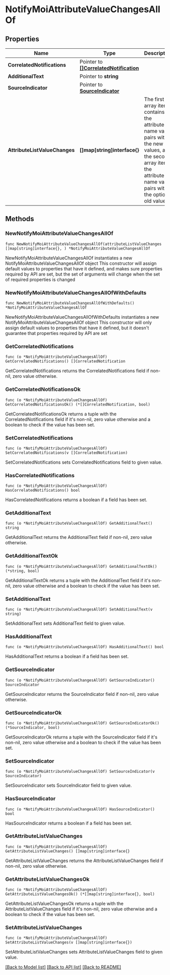 # NotifyMoiAttributeValueChangesAllOf

## Properties

Name | Type | Description | Notes
------------ | ------------- | ------------- | -------------
**CorrelatedNotifications** | Pointer to [**[]CorrelatedNotification**](CorrelatedNotification.md) |  | [optional] 
**AdditionalText** | Pointer to **string** |  | [optional] 
**SourceIndicator** | Pointer to [**SourceIndicator**](SourceIndicator.md) |  | [optional] 
**AttributeListValueChanges** | **[]map[string]interface{}** | The first array item contains the attribute name value pairs with the new values, and the second array item the attribute name value pairs with the optional old values. | 

## Methods

### NewNotifyMoiAttributeValueChangesAllOf

`func NewNotifyMoiAttributeValueChangesAllOf(attributeListValueChanges []map[string]interface{}, ) *NotifyMoiAttributeValueChangesAllOf`

NewNotifyMoiAttributeValueChangesAllOf instantiates a new NotifyMoiAttributeValueChangesAllOf object
This constructor will assign default values to properties that have it defined,
and makes sure properties required by API are set, but the set of arguments
will change when the set of required properties is changed

### NewNotifyMoiAttributeValueChangesAllOfWithDefaults

`func NewNotifyMoiAttributeValueChangesAllOfWithDefaults() *NotifyMoiAttributeValueChangesAllOf`

NewNotifyMoiAttributeValueChangesAllOfWithDefaults instantiates a new NotifyMoiAttributeValueChangesAllOf object
This constructor will only assign default values to properties that have it defined,
but it doesn't guarantee that properties required by API are set

### GetCorrelatedNotifications

`func (o *NotifyMoiAttributeValueChangesAllOf) GetCorrelatedNotifications() []CorrelatedNotification`

GetCorrelatedNotifications returns the CorrelatedNotifications field if non-nil, zero value otherwise.

### GetCorrelatedNotificationsOk

`func (o *NotifyMoiAttributeValueChangesAllOf) GetCorrelatedNotificationsOk() (*[]CorrelatedNotification, bool)`

GetCorrelatedNotificationsOk returns a tuple with the CorrelatedNotifications field if it's non-nil, zero value otherwise
and a boolean to check if the value has been set.

### SetCorrelatedNotifications

`func (o *NotifyMoiAttributeValueChangesAllOf) SetCorrelatedNotifications(v []CorrelatedNotification)`

SetCorrelatedNotifications sets CorrelatedNotifications field to given value.

### HasCorrelatedNotifications

`func (o *NotifyMoiAttributeValueChangesAllOf) HasCorrelatedNotifications() bool`

HasCorrelatedNotifications returns a boolean if a field has been set.

### GetAdditionalText

`func (o *NotifyMoiAttributeValueChangesAllOf) GetAdditionalText() string`

GetAdditionalText returns the AdditionalText field if non-nil, zero value otherwise.

### GetAdditionalTextOk

`func (o *NotifyMoiAttributeValueChangesAllOf) GetAdditionalTextOk() (*string, bool)`

GetAdditionalTextOk returns a tuple with the AdditionalText field if it's non-nil, zero value otherwise
and a boolean to check if the value has been set.

### SetAdditionalText

`func (o *NotifyMoiAttributeValueChangesAllOf) SetAdditionalText(v string)`

SetAdditionalText sets AdditionalText field to given value.

### HasAdditionalText

`func (o *NotifyMoiAttributeValueChangesAllOf) HasAdditionalText() bool`

HasAdditionalText returns a boolean if a field has been set.

### GetSourceIndicator

`func (o *NotifyMoiAttributeValueChangesAllOf) GetSourceIndicator() SourceIndicator`

GetSourceIndicator returns the SourceIndicator field if non-nil, zero value otherwise.

### GetSourceIndicatorOk

`func (o *NotifyMoiAttributeValueChangesAllOf) GetSourceIndicatorOk() (*SourceIndicator, bool)`

GetSourceIndicatorOk returns a tuple with the SourceIndicator field if it's non-nil, zero value otherwise
and a boolean to check if the value has been set.

### SetSourceIndicator

`func (o *NotifyMoiAttributeValueChangesAllOf) SetSourceIndicator(v SourceIndicator)`

SetSourceIndicator sets SourceIndicator field to given value.

### HasSourceIndicator

`func (o *NotifyMoiAttributeValueChangesAllOf) HasSourceIndicator() bool`

HasSourceIndicator returns a boolean if a field has been set.

### GetAttributeListValueChanges

`func (o *NotifyMoiAttributeValueChangesAllOf) GetAttributeListValueChanges() []map[string]interface{}`

GetAttributeListValueChanges returns the AttributeListValueChanges field if non-nil, zero value otherwise.

### GetAttributeListValueChangesOk

`func (o *NotifyMoiAttributeValueChangesAllOf) GetAttributeListValueChangesOk() (*[]map[string]interface{}, bool)`

GetAttributeListValueChangesOk returns a tuple with the AttributeListValueChanges field if it's non-nil, zero value otherwise
and a boolean to check if the value has been set.

### SetAttributeListValueChanges

`func (o *NotifyMoiAttributeValueChangesAllOf) SetAttributeListValueChanges(v []map[string]interface{})`

SetAttributeListValueChanges sets AttributeListValueChanges field to given value.



[[Back to Model list]](../README.md#documentation-for-models) [[Back to API list]](../README.md#documentation-for-api-endpoints) [[Back to README]](../README.md)


